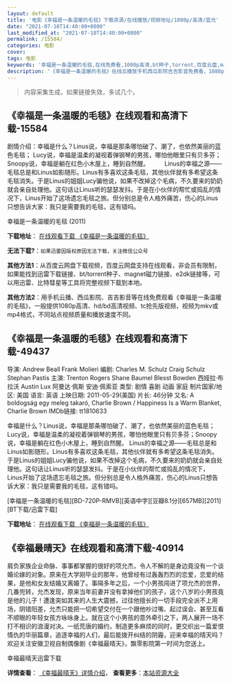 ```yaml
---
layout: default
title: '电影《幸福是一条温暖的毛毯》下载资源/在线播放/视频地址/1080p/高清/蓝光'
date: "2021-07-10T14:40:00+0800"
last_modified_at: "2021-07-10T14:40:00+0800"
permalink: /15584/
categories: 电影
cover:
tags: 电影
keywords: '幸福是一条温暖的毛毯,在线免费看,1080p高清,bt种子,torrent,百度云盘,magnet,磁力链,迅雷下载资源'
description: '《幸福是一条温暖的毛毯》在线云播放手机西瓜影院吉吉影音免费看，1080p高清bd/hd未删减完整版和tc抢先枪版，mkv/mp4格式，附带bt/torrent种子、magnet/磁力链、百度云盘、网盘资源迅雷下载链接'
---
```


>内容采集生成，如果链接失效，多试几个。


## 《幸福是一条温暖的毛毯》在线观看和高清下载-15584

剧情介绍：幸福是什么？Linus说，幸福是那条哪怕破了、潮了，也依然美丽的蓝色毛毯； Lucy说，幸福是温柔的凝视着弹钢琴的男孩，哪怕他眼里只有贝多芬；Snoopy说，幸福是躺在红色小木屋上，睡到自然醒。  　　Linus的幸福之源——毛毯总是和Linus如影随形。Linus有多喜欢这条毛毯，其他伙伴就有多希望这条毛毯消失。于是Linus的姐姐Lucy骗他说，如果不改掉这个毛病，不久要来的奶奶就会亲自处理他。这句话让Linus听的瑟瑟发抖。于是在小伙伴的帮忙或捣乱的情况下，Linus开始了这场遗忘毛毯之旅。但分别总是令人格外痛苦，伤心的Linus只想告诉大家：我只是需要我的毛毯，这有错吗。


幸福是一条温暖的毛毯 (2011)

**下载地址**： [在线观看下载 《幸福是一条温暖的毛毯》](https://www.btbtdy.me/btdy/dy4522.html) 


**无法下载?**：`如果迅雷因版权原因无法下载，关注微信公众号 `

**其他方法1**：从百度云网盘下载视频，百度云网盘支持在线观看，非会员有限制，如果能找到迅雷下载链接、bt/torrent种子、magnet磁力链接、e2dk链接等，可以用迅雷、比特彗星等工具将完整视频下载到本地。

**其他方法2**：用手机云播、西瓜影院、吉吉影音等在线免费观看《幸福是一条温暖的毛毯》，一般提供1080p高清、hd/bd高清视频、tc抢先版视频，视频为mkv或mp4格式，不同站点视频质量和播放速度不同。


## 《幸福是一条温暖的毛毯》在线观看和高清下载-49437

导演: Andrew Beall Frank Molieri 编剧: Charles M. Schulz Craig Schulz Stephan Pastis 主演: Trenton Rogers Shane Baumel Blesst Bowden 西娅拉·布拉沃 Austin Lux 阿曼达·佩斯 安迪·佩索亚 类型: 剧情 喜剧 动画 家庭 制片国家/地区: 美国 语言: 英语 上映日期: 2011-05-29(美国) 片长: 46分钟 又名: A boldogság egy meleg takaró, Charlie Brown / Happiness Is a Warm Blanket, Charlie Brown IMDb链接: tt1810633

幸福是什么？Linus说，幸福是那条哪怕破了、潮了，也依然美丽的蓝色毛毯； Lucy说，幸福是温柔的凝视着弹钢琴的男孩，哪怕他眼里只有贝多芬；Snoopy说，幸福是躺在红色小木屋上，睡到自然醒。 Linus的幸福之源——毛毯总是和Linus如影随形。Linus有多喜欢这条毛毯，其他伙伴就有多希望这条毛毯消失。于是Linus的姐姐Lucy骗他说，如果不改掉这个毛病，不久要来的奶奶就会亲自处理他。这句话让Linus听的瑟瑟发抖。于是在小伙伴的帮忙或捣乱的情况下，Linus开始了这场遗忘毛毯之旅。但分别总是令人格外痛苦，伤心的Linus只想告诉大家：我只是需要我的毛毯，这有错吗。


[幸福是一条温暖的毛毯][BD-720P-RMVB][英语中字][豆瓣8.1分][657MB][2011][BT下载/迅雷下载]

**下载地址**： [在线观看下载 《幸福是一条温暖的毛毯》](https://www.btdx8.com/torrent/happiness_is-_warm_blanket_charlie_brown_2011.html) 


## 《幸福最晴天》在线观看和高清下载-40914

肩负家族企业命脉、事事都掌握的很好的项允杰，令人不解的是身边竟没有一个谈婚论嫁的对象。原来在大学刚毕业的那年，他曾经有过轰轰烈烈的恋爱，恋爱的结果，是他和女友结婚又离婚了。事隔多年之后，一个小男孩闯进了项允杰的世界，几番兜转，允杰发现，原来当年前妻并没有拿掉他们的孩子，这个八岁的小男孩竟是他的儿子！遭逢突如其来的人生大震撼，过往他擅长的一切手段完全派不上用场，阴错阳差，允杰只能把一切希望交付在一个跟他吵过嘴、起过误会、甚至互看不顺眼的年轻女孩方咏咏身上。就在这个小男孩的意外牵引之下，两人展开一场不打不相识的浪漫对决。一纸荒唐的婚约，制造更多麻烦的同时，更交织出一篇爱恨情仇的华丽篇章，追逐幸福的人们，最后能拨开纠结的阴霾，迎来幸福的晴天吗？欢迎关注安徽卫视自制偶像剧《幸福最晴天》，飘零影院第一时间为您送上。


幸福最晴天迅雷下载

**详情查看**： [《幸福最晴天》详情介绍](/movie/40914/)， **查看更多**：[本站资源大全](/movie/t/all/)

